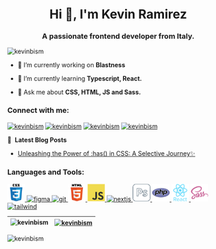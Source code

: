<h1 align="center">Hi 👋, I'm Kevin Ramirez</h1>
<h3 align="center">A passionate frontend developer from Italy.</h3>

<p align="left"> <img src="https://komarev.com/ghpvc/?username=kevinbism&label=Profile%20views&color=0e75b6&style=flat" alt="kevinbism" /> </p>

- 🔭 I’m currently working on **Blastness**

- 🌱 I’m currently learning **Typescript, React.**

- 💬 Ask me about **CSS, HTML, JS and Sass.**

<h3 align="left">Connect with me:</h3>
<p align="left">
<a href="https://dev.to/kevinbism" target="blank"><img align="center" src="https://raw.githubusercontent.com/rahuldkjain/github-profile-readme-generator/master/src/images/icons/Social/devto.svg" alt="kevinbism" height="30" width="40" /></a>
<a href="https://twitter.com/kevinbism" target="blank"><img align="center" src="https://raw.githubusercontent.com/rahuldkjain/github-profile-readme-generator/master/src/images/icons/Social/twitter.svg" alt="kevinbism" height="30" width="40" /></a>
<a href="https://linkedin.com/in/kevinbism" target="blank"><img align="center" src="https://raw.githubusercontent.com/rahuldkjain/github-profile-readme-generator/master/src/images/icons/Social/linked-in-alt.svg" alt="kevinbism" height="30" width="40" /></a>
<a href="https://instagram.com/kevinbism" target="blank"><img align="center" src="https://raw.githubusercontent.com/rahuldkjain/github-profile-readme-generator/master/src/images/icons/Social/instagram.svg" alt="kevinbism" height="30" width="40" /></a>
</p>

📕 &nbsp;**Latest Blog Posts**

<!-- BLOG-POST-LIST:START -->
- [Unleashing the Power of :has&lpar;&rpar; in CSS: A Selective Journey✨](https://dev.to/kevinbism/unleashing-the-power-of-has-in-css-a-selective-journey-fog)
<!-- BLOG-POST-LIST:END -->

<h3 align="left">Languages and Tools:</h3>
<p align="left"> <a href="https://www.w3schools.com/css/" target="_blank" rel="noreferrer"> <img src="https://raw.githubusercontent.com/devicons/devicon/master/icons/css3/css3-original-wordmark.svg" alt="css3" width="40" height="40"/> </a> <a href="https://www.figma.com/" target="_blank" rel="noreferrer"> <img src="https://www.vectorlogo.zone/logos/figma/figma-icon.svg" alt="figma" width="40" height="40"/> </a> <a href="https://git-scm.com/" target="_blank" rel="noreferrer"> <img src="https://www.vectorlogo.zone/logos/git-scm/git-scm-icon.svg" alt="git" width="40" height="40"/> </a> <a href="https://www.w3.org/html/" target="_blank" rel="noreferrer"> <img src="https://raw.githubusercontent.com/devicons/devicon/master/icons/html5/html5-original-wordmark.svg" alt="html5" width="40" height="40"/> </a> <a href="https://developer.mozilla.org/en-US/docs/Web/JavaScript" target="_blank" rel="noreferrer"> <img src="https://raw.githubusercontent.com/devicons/devicon/master/icons/javascript/javascript-original.svg" alt="javascript" width="40" height="40"/> </a> <a href="https://nextjs.org/" target="_blank" rel="noreferrer"> <img src="https://cdn.worldvectorlogo.com/logos/nextjs-2.svg" alt="nextjs" width="40" height="40"/> </a> <a href="https://www.photoshop.com/en" target="_blank" rel="noreferrer"> <img src="https://raw.githubusercontent.com/devicons/devicon/master/icons/photoshop/photoshop-line.svg" alt="photoshop" width="40" height="40"/> </a> <a href="https://www.php.net" target="_blank" rel="noreferrer"> <img src="https://raw.githubusercontent.com/devicons/devicon/master/icons/php/php-original.svg" alt="php" width="40" height="40"/> </a> <a href="https://reactjs.org/" target="_blank" rel="noreferrer"> <img src="https://raw.githubusercontent.com/devicons/devicon/master/icons/react/react-original-wordmark.svg" alt="react" width="40" height="40"/> </a> <a href="https://sass-lang.com" target="_blank" rel="noreferrer"> <img src="https://raw.githubusercontent.com/devicons/devicon/master/icons/sass/sass-original.svg" alt="sass" width="40" height="40"/> </a> <a href="https://tailwindcss.com/" target="_blank" rel="noreferrer"> <img src="https://www.vectorlogo.zone/logos/tailwindcss/tailwindcss-icon.svg" alt="tailwind" width="40" height="40"/> </a> </p>

| <a href="https://github.com/kevinbism/github-readme-stats"><img align="left" src="https://github-readme-stats.vercel.app/api/top-langs?username=kevinbism&show_icons=true&locale=en&layout=normal&theme=dracula&hide_border=true" alt="kevinbism" /></a> | <a href="https://github.com/kevinbism/github-readme-stats"><img align="center" src="https://github-readme-stats.vercel.app/api?username=kevinbism&show_icons=true&locale=en&theme=dracula&include_all_commits=true&hide_border=true" alt="kevinbism" /></a> |
| --------------------------------------------------------------------------------------------------------------------------------------------------------------------------------------------------------------------------------------------------------- | ----------------------------------------------------------------------------------------------------------------------------------------------------------------------------------------------------------------------------------------------------------- |

<p><img align="center" src="https://github-readme-streak-stats.herokuapp.com/?user=kevinbism&theme=dracula" alt="kevinbism" /></p>
